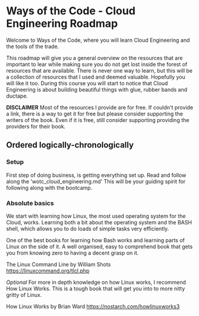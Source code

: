 # Ways of the Code - Cloud Engineering Roadmap

Welcome to Ways of the Code, where you will learn Cloud Engineering and the tools of the trade.

This roadmap will give you a general overview on the resources that are important to lear while making sure you do not get lost inside the forest of resources that are available. There is never one way to learn, but this will be a collection of resources that I used and deemed valuable. 
Hopefully you will like it too.
During this course you will start to notice that Cloud Engineering is about building beautiful things with glue, rubber bands and ductape.

__DISCLAIMER__
Most of the resources I provide are for free.
If couldn't provide a link, there is a way to get it for free but please consider supporting the writers of the book.
Even if it is free, still consider supporting providing the providers for their book.

## Ordered logically-chronologically

### Setup

First step of doing business, is getting everything set up.
Read and follow along the 'wotc_cloud_engineering.md'
This will be your guiding spirit for following along with the bootcamp.

### Absolute basics

We start with learning how Linux, the most used operating system for the Cloud, works.
Learning both a bit about the operating system and the BASH shell, which allows you to do loads of simple tasks very efficiently.

One of the best books for learning how Bash works and learning parts of Linux on the side of it. A well organised, easy to comprehend book that gets you from knowing zero to having a decent grasp on it.

The Linux Command Line by William Shots
https://linuxcommand.org/tlcl.php

_Optional_
For more in depth knowledge on how Linux works, I recommend How Linux Works.
This is a tough book that will get you into to more nitty gritty of Linux.

How Linux Works by Brian Ward
https://nostarch.com/howlinuxworks3


